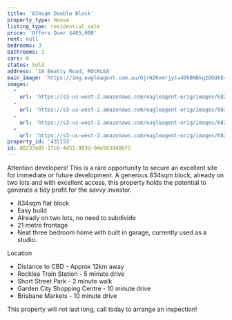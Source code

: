 ```yaml
---
title: '834sqm Double Block'
property_type: House
listing_type: residential_sale
price: 'Offers Over $485,000'
rent: null
bedrooms: 3
bathrooms: 1
cars: 0
status: Sold
address: '18 Beatty Road, ROCKLEA'
main_image: 'https://img.eagleagent.com.au/OjrN2Kxmrjytv4DkBNBkq2OGUkE=/1280x854/smart/https://s3-us-west-2.amazonaws.com/eagleagent-orig/images/6821063/124794958-image-M.jpg'
images:
  -
    url: 'https://s3-us-west-2.amazonaws.com/eagleagent-orig/images/6821066/124794958-image-C.jpg'
  -
    url: 'https://s3-us-west-2.amazonaws.com/eagleagent-orig/images/6821065/124794958-image-B.jpg'
  -
    url: 'https://s3-us-west-2.amazonaws.com/eagleagent-orig/images/6821064/124794958-image-A.jpg'
  -
    url: 'https://s3-us-west-2.amazonaws.com/eagleagent-orig/images/6821063/124794958-image-M.jpg'
property_id: '435153'
id: 88233e85-17cb-4451-983d-04e583940bf5
---
```

Attention developers! This is a rare opportunity to secure an excellent site for immediate or future development. A generous 834sqm block, already on two lots and with excellent access, this property holds the potential to generate a tidy profit for the savvy investor.

*  834sqm flat block
*  Easy build
*  Already on two lots, no need to subdivide
*  21 metre frontage
*  Neat three bedroom home with built in garage, currently used as a studio.

Location
*  Distance to CBD - Approx 12km away
*  Rocklea Train Station - 5 minute drive
*  Short Street Park - 2 minute walk
*  Garden City Shopping Centre  - 10 minute drive
*  Brisbane Markets - 10 minute drive

This property will not last long, call today to arrange an inspection!